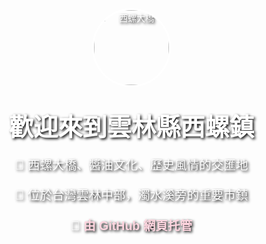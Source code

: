<html lang="zh-Hant">
<head>
  <meta charset="UTF-8" />
  <meta name="viewport" content="width=device-width, initial-scale=1.0"/>
  <title>雲林縣西螺鎮介紹</title>
  <link href="https://fonts.googleapis.com/css2?family=Noto+Sans+TC:wght@700&display=swap" rel="stylesheet">
  <style>
    body {
      margin: 0;
      padding: 0;
      font-family: 'Noto Sans TC', sans-serif;
      background-image: url('https://i.imgur.com/jt8HojP.jpg'); /* 西螺大橋圖片 */
      background-size: cover;
      background-position: center;
      color: white;
      text-shadow: 2px 2px 4px #000;
      display: flex;
      flex-direction: column;
      align-items: center;
      justify-content: center;
      height: 100vh;
      text-align: center;
    }

    .card {
      background-color: rgba(0, 0, 0, 0.5);
      padding: 2em;
      border-radius: 15px;
      max-width: 600px;
      width: 90%;
      box-sizing: border-box;
    }

    h1 {
      font-size: 2.8em;
      margin: 0.5em 0;
    }

    p {
      font-size: 1.4em;
      margin-bottom: 1em;
    }

    .avatar {
      width: 120px;
      border-radius: 50%;
      border: 3px solid white;
      margin-bottom: 1em;
    }

    a {
      color: #ffd6e0;
      text-decoration: none;
      font-weight: bold;
      transition: color 0.3s ease;
    }

    a:hover {
      color: #f39c12;
    }

    /* Responsive Design */
    @media (max-width: 768px) {
      .card {
        padding: 1.5em;
      }

      h1 {
        font-size: 2em;
      }

      p {
        font-size: 1.2em;
      }
    }

    @media (max-width: 480px) {
      h1 {
        font-size: 1.6em;
      }

      p {
        font-size: 1em;
      }

      .avatar {
        width: 100px;
      }
    }
  </style>
</head>
<body>
  <div class="card">
    <img src="https://i.imgur.com/jt8HojP.jpg" alt="西螺大橋" class="avatar"> <!-- 西螺大橋圖片 -->
    <h1>歡迎來到雲林縣西螺鎮</h1>
    <p>🌉 西螺大橋、醬油文化、歷史風情的交匯地</p>
    <p>📍 位於台灣雲林中部，濁水溪旁的重要市鎮</p>
    <p>🔗 <a href="https://github.com/yourusername" target="_blank">由 GitHub 網頁托管</a></p>
  </div>
</body>
</html>

      





